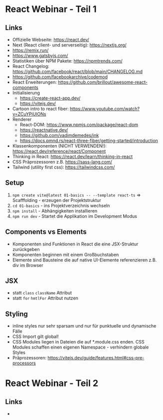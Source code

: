 # React Webinar - Teil 1

## Links
- Offizielle Webseite: https://react.dev/
- Next (React client- und serverseitig): https://nextjs.org/
- https://remix.run/
- https://www.gatsbyjs.com/
- Statistiken über NPM Pakete: https://npmtrends.com/
- React Changelog: https://github.com/facebook/react/blob/main/CHANGELOG.md
- https://github.com/facebookarchive/codemod
- React Erweiterungen: https://github.com/brillout/awesome-react-components
- Initialisierung
  - https://create-react-app.dev/
  - https://vitejs.dev/
- Cartoon intro to react fiber: https://www.youtube.com/watch?v=ZCuYPiUIONs
- Renderer
  - React-DOM: https://www.npmjs.com/package/react-dom
  - https://reactnative.dev/
  - https://github.com/vadimdemedes/ink
  - https://docs.pmnd.rs/react-three-fiber/getting-started/introduction
- Klassenkomponenten (NICHT VERWENDEN!): https://react.dev/reference/react/Component
- Thinking in React: https://react.dev/learn/thinking-in-react
- CSS Präprozessoren z.B. https://sass-lang.com/
- Tailwind (utility first css): https://tailwindcss.com/

## Setup
1. `npm create vite@latest 01-basics -- --template react-ts` => Scafffolding - erzeugen der Projektstruktur
2. `cd 01-basics` - ins Projektverzeichnis wechseln
3. `npm install` - Abhängigkeiten installieren
4. `npm run dev` - Startet die Applikation im Development Modus

## Components vs Elements
- Komponenten sind Funktionen in React die eine JSX-Struktur zurückgeben
- Komponenten beginnen mit einem Großbuchstaben
- Elemente sind Bausteine die auf native UI-Elemente referenzieren z.B. div im Browser

## JSX
- statt `class` `className` Attribut
- statt `for` `hmtlFor` Attribut nutzen

## Styling
- inline styles nur sehr sparsam und nur für punktuelle und dynamische Fälle
- CSS Import gilt global!
- CSS Modules liegen in Dateien die auf *.module.css enden. CSS Modules schaffen einen eigenen Namespace - verhindern globale Styles
- Präprozessoren: https://vitejs.dev/guide/features.html#css-pre-processors

# React Webinar - Teil 2

## Links
- 